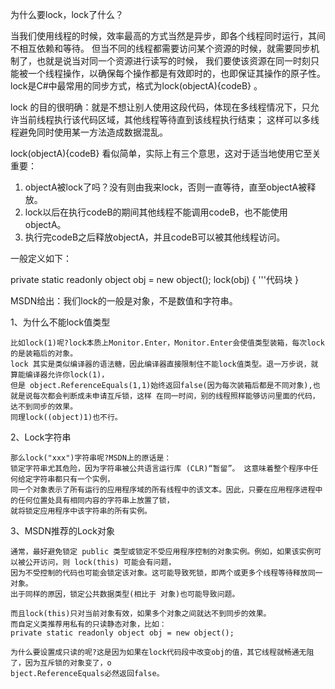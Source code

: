 

为什么要lock，lock了什么？

  当我们使用线程的时候，效率最高的方式当然是异步，即各个线程同时运行，其间不相互依赖和等待。
但当不同的线程都需要访问某个资源的时候，就需要同步机制了，也就是说当对同一个资源进行读写的时候，
我们要使该资源在同一时刻只能被一个线程操作，以确保每个操作都是有效即时的，也即保证其操作的原子性。
lock是C#中最常用的同步方式，格式为lock(objectA){codeB} 。
  
lock 的目的很明确：就是不想让别人使用这段代码，体现在多线程情况下，只允许当前线程执行该代码区域，其他线程等待直到该线程执行结束；
这样可以多线程避免同时使用某一方法造成数据混乱。


lock(objectA){codeB} 看似简单，实际上有三个意思，这对于适当地使用它至关重要：

  1. objectA被lock了吗？没有则由我来lock，否则一直等待，直至objectA被释放。
  2. lock以后在执行codeB的期间其他线程不能调用codeB，也不能使用objectA。
  3. 执行完codeB之后释放objectA，并且codeB可以被其他线程访问。



一般定义如下：

private static readonly object obj = new object();
lock(obj)
{
'''代码块
}

MSDN给出：我们lock的一般是对象，不是数值和字符串。

  1、为什么不能lock值类型

    比如lock(1)呢?lock本质上Monitor.Enter，Monitor.Enter会使值类型装箱，每次lock的是装箱后的对象。
    lock 其实是类似编译器的语法糖，因此编译器直接限制住不能lock值类型。退一万步说，就算能编译器允许你lock(1)，
    但是 object.ReferenceEquals(1,1)始终返回false(因为每次装箱后都是不同对象),也
    就是说每次都会判断成未申请互斥锁，这样 在同一时间，别的线程照样能够访问里面的代码，达不到同步的效果。
    同理lock((object)1)也不行。

  2、Lock字符串

    那么lock("xxx")字符串呢?MSDN上的原话是：
    锁定字符串尤其危险，因为字符串被公共语言运行库 (CLR)“暂留”。 这意味着整个程序中任何给定字符串都只有一个实例，
    同一个对象表示了所有运行的应用程序域的所有线程中的该文本。因此，只要在应用程序进程中的任何位置处具有相同内容的字符串上放置了锁，
    就将锁定应用程序中该字符串的所有实例。

  3、MSDN推荐的Lock对象
    
    通常，最好避免锁定 public 类型或锁定不受应用程序控制的对象实例。例如，如果该实例可以被公开访问，则 lock(this) 可能会有问题，
    因为不受控制的代码也可能会锁定该对象。这可能导致死锁，即两个或更多个线程等待释放同一对象。
    出于同样的原因，锁定公共数据类型(相比于 对象)也可能导致问题。

    而且lock(this)只对当前对象有效，如果多个对象之间就达不到同步的效果。
    而自定义类推荐用私有的只读静态对象，比如：
    private static readonly object obj = new object();

    为什么要设置成只读的呢?这是因为如果在lock代码段中改变obj的值，其它线程就畅通无阻了，因为互斥锁的对象变了，o
    bject.ReferenceEquals必然返回false。
    
    
    
    
    
